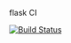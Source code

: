 flask CI

[![Build Status](https://app.travis-ci.com/stristanS/flask-ci-travis.svg?branch=master)](https://app.travis-ci.com/stristanS/flask-ci-travis)
